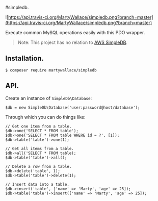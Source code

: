 #simpledb.

![https://api.travis-ci.org/MartyWallace/simpledb.png?branch=master](https://api.travis-ci.org/MartyWallace/simpledb.png?branch=master)

Execute common MySQL operations easily with this PDO wrapper.

> Note: This project has no relation to [AWS SimpleDB](https://aws.amazon.com/simpledb/).

## Installation.

    $ composer require martywallace/simpledb

## API.

Create an instance of `SimpleDb\Database`:

```
$db = new SimpleDb\Database('user:password@host/database');
```

Through which you can do things like:

```
// Get one item from a table.
$db->one('SELECT * FROM table');
$db->one('SELECT * FROM table WHERE id = ?', [1]);
$db->table('table')->one(1);

// Get all items from a table.
$db->all('SELECT * FROM table);
$db->table('table')->all();

// Delete a row from a table.
$db->delete('table', 1);
$db->table('table')->delete(1);

// Insert data into a table.
$db->insert('table', ['name' => 'Marty', 'age' => 25]);
$db->table('table')->insert(['name' => 'Marty', 'age' => 25]);
```
